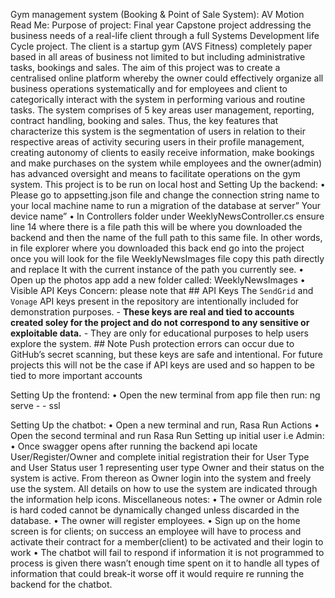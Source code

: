 Gym management system (Booking & Point of Sale System): AV Motion Read Me:
Purpose of project:
Final year Capstone project addressing the business needs of a real-life client through a full Systems Development life Cycle project. The client is a startup gym (AVS Fitness) completely paper based in all areas of business not limited to but including administrative tasks, bookings and sales. The aim of this project was to create a centralised online platform whereby the owner could effectively organize all business operations systematically and for employees and client to categorically interact with the system in performing various and routine tasks.
The system comprises of 5 key areas user management, reporting, contract handling, booking and sales. Thus, the key features that characterize this system is the segmentation of users in relation to their respective areas of activity securing users in their profile management, creating autonomy of clients to easily receive information, make bookings and make purchases on the system while employees and the owner(admin) has advanced oversight and means to facilitate operations on the gym system. This project is to be run on local host and
Setting Up the backend:
•	Please go to appsetting.json file and change the connection string name to your local machine name to run a migration of the database at server” Your device name”
•	In Controllers folder under WeeklyNewsController.cs ensure line 14 where there is a file path this will be where you downloaded the backend and then the name of the full path to this same file. In other words, in file explorer where you downloaded this back end go into the project once you will look for the file WeeklyNewsImages file copy this path directly and replace It with the current instance of the path you currently see.
•	Open up the photos app add a new folder called: WeeklyNewsImages 
•	Visible API Keys Concern:  please note that ## API Keys The `SendGrid` and `Vonage` API keys present in the repository are intentionally included for demonstration purposes. - **These keys are real and tied to accounts created soley for the project and do not correspond to any sensitive or exploitable data.** - They are only for educational purposes to help users explore the system. ## Note Push protection errors can occur due to GitHub’s secret scanning, but these keys are safe and intentional. For future projects this will not be the case if API keys are used and so happen to be tied to more important accounts

Setting Up the frontend:
•	Open the new terminal from app file then run: ng serve  - - ssl

Setting Up the chatbot:
•	Open a new terminal and run, Rasa Run Actions
•	Open the second terminal and run Rasa Run
Setting up initial user i.e Admin:
•	Once swagger opens after running the backend api locate User/Register/Owner and complete initial registration their for User Type and User Status user 1 representing user type Owner and their status on the system is active. From thereon as Owner login into the system and freely use the system. All details on how to use the system are indicated through the information help icons.
Miscellaneous notes:
•	The owner or Admin role is hard coded cannot be dynamically changed unless discarded in the database.
•	The owner will register employees.
•	Sign up on the home screen is for clients; on success an employee will have to process and activate their contract for a member(client) to be activated and their login to work
•	The chatbot will fail to respond if information it is not programmed to process is given there wasn’t enough time spent on it to handle all types of information that could break-it worse off it would require re running the backend for the chatbot.


